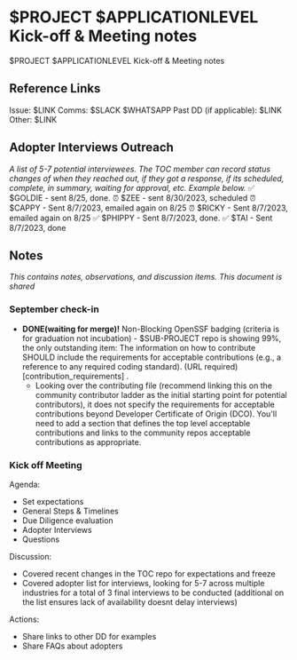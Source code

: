 # $PROJECT $APPLICATIONLEVEL Kick-off & Meeting notes

$PROJECT $APPLICATIONLEVEL Kick-off & Meeting notes

## Reference Links

Issue: $LINK
Comms: $SLACK $WHATSAPP
Past DD (if applicable): $LINK
Other: $LINK

## Adopter Interviews Outreach

_A list of 5-7 potential interviewees. The TOC member can record status changes of when they reached out, if they got a response, if its scheduled, complete, in summary, waiting for approval, etc. Example below._
✅ $GOLDIE - sent 8/25, done.
⏰ $ZEE - sent 8/30/2023, scheduled
⏰ $CAPPY - Sent 8/7/2023, emailed again on 8/25 
⏰ $RICKY - Sent 8/7/2023, emailed again on 8/25
✅ $PHIPPY - Sent 8/7/2023, done.
✅ $TAI - Sent 8/7/2023, done

## Notes

_This contains notes, observations, and discussion items. This document is shared_

### September check-in
* **DONE(waiting for merge)!** Non-Blocking OpenSSF badging (criteria is for graduation not incubation) - $SUB-PROJECT repo is showing 99%, the only outstanding item: The information on how to contribute SHOULD include the requirements for acceptable contributions (e.g., a reference to any required coding standard). (URL required) [contribution_requirements] .  
  * Looking over the contributing file (recommend linking this on the community contributor ladder as the initial starting point for potential contributors), it does not specify the requirements for acceptable contributions beyond Developer Certificate of Origin (DCO).  You'll need to add a section that defines the top level acceptable contributions and links to the community repos acceptable contributions as appropriate. 


### Kick off Meeting

Agenda:
* Set expectations
* General Steps & Timelines
* Due Diligence evaluation
* Adopter Interviews
* Questions

Discussion:
* Covered recent changes in the TOC repo for expectations and freeze
* Covered adopter list for interviews, looking for 5-7 across multiple industries for a total of 3 final interviews to be conducted (additional on the list ensures lack of availability doesnt delay interviews)

Actions:
* Share links to other DD for examples
* Share FAQs about adopters
